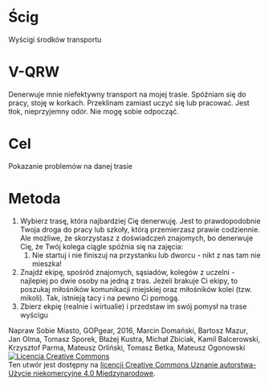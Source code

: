 # Ścig
Wyścigi środków transportu

# V-QRW 
Denerwuje mnie niefektywny transport na mojej trasie. Spóźniam się do pracy, stoję w korkach. Przeklinam zamiast uczyć się lub pracować. Jest tłok, nieprzyjemny odór. Nie mogę sobie odpocząć.

# Cel
Pokazanie problemów na danej trasie

# Metoda
1. Wybierz trasę, która najbardziej Cię denerwuję. Jest to prawdopodobnie Twoja droga do pracy lub szkoły, którą przemierzasz prawie codziennie. Ale możliwe, że skorzystasz z doświadczeń znajomych, bo denerwuje Cię, że Twój kolega ciągle spóźnia się na zajęcia:
   1. Nie startuj i nie finiszuj na przystanku lub dworcu - nikt z nas tam nie mieszka!
1. Znajdź ekipę, spośród znajomych, sąsiadów, kolegów z uczelni - najlepiej po dwie osoby na jedną z tras. Jeżeli brakuje Ci ekipy, to poszukaj miłośników komunikacji miejskiej oraz miłośników kolei (tzw. mikoli). Tak, istnieją tacy i na pewno Ci pomogą.
1. Zbierz ekpię (realnie i wirtualie) i przedstaw im swój pomysł na trase wyścigu


Napraw Sobie Miasto, GOPgear, 2016, Marcin Domański, Bartosz Mazur, Jan Olma, Tomasz Sporek, Błażej Kustra, Michał Zbiciak, Kamil Balcerowski, Krzysztof Parma, Mateusz Orliński, Tomasz Betka, Mateusz Ogonowski
<a rel="license" href="http://creativecommons.org/licenses/by-nc/4.0/"><img alt="Licencja Creative Commons" style="border-width:0" src="https://i.creativecommons.org/l/by-nc/4.0/88x31.png" /></a><br />Ten utwór jest dostępny na <a rel="license" href="http://creativecommons.org/licenses/by-nc/4.0/">licencji Creative Commons Uznanie autorstwa-Użycie niekomercyjne 4.0 Międzynarodowe</a>.
